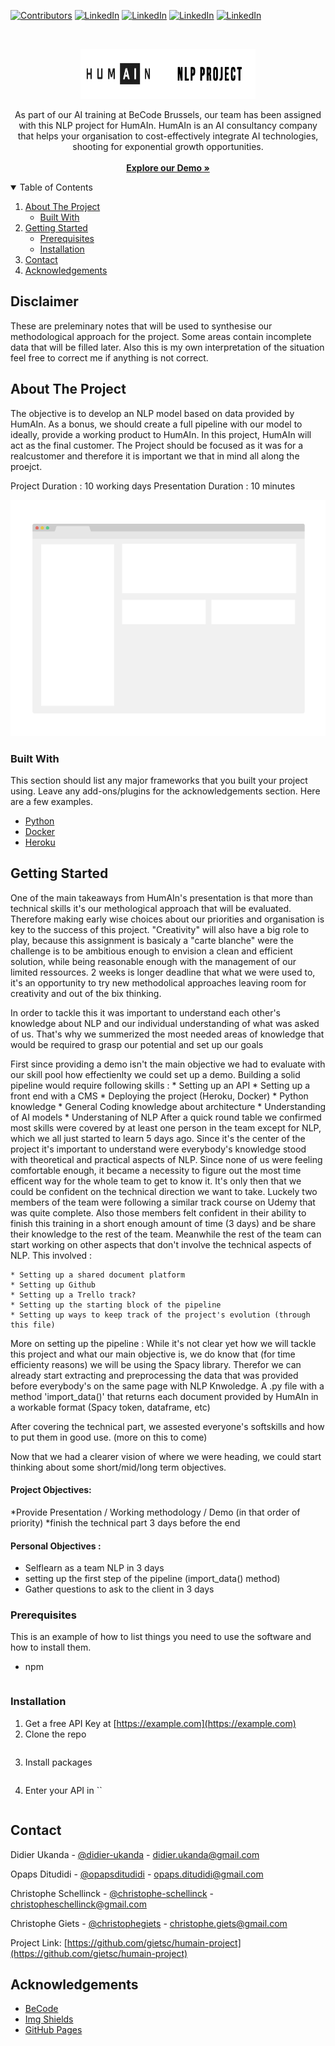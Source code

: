 [![Contributors][contributors-shield]][contributors-url]
[![LinkedIn][linkedinDU-shield]][linkedinDU-url]
[![LinkedIn][linkedinCS-shield]][linkedinCS-url]
[![LinkedIn][linkedinOD-shield]][linkedinOD-url]
[![LinkedIn][linkedinCG-shield]][linkedinCG-url]

<!-- PROJECT LOGO -->
<br />
<p align="center">
  <a href="https://github.com/gietsc/HumAIn-Project/">
    <img src="assets/images/logoblack.png" alt="Logo" width="280" height="80">
  </a>
  <p align="center">
As part of our AI training at BeCode Brussels, our team has been assigned with this NLP project for HumAIn.
HumAIn is an AI consultancy company that helps your organisation to cost-effectively integrate AI technologies, shooting for exponential growth opportunities. 
    <br/>
    <br/>
    <a href="https://github.com/gietsc/Humain-project"><strong>Explore our Demo »</strong></a>
</p>



<!-- TABLE OF CONTENTS -->
<details open="open">
  <summary>Table of Contents</summary>
  <ol>
    <li>
      <a href="#about-the-project">About The Project</a>
      <ul>
        <li><a href="#built-with">Built With</a></li>
      </ul>
    </li>
    <li>
      <a href="#getting-started">Getting Started</a>
      <ul>
        <li><a href="#prerequisites">Prerequisites</a></li>
        <li><a href="#installation">Installation</a></li>
      </ul>
    </li>
    <li><a href="#contact">Contact</a></li>
    <li><a href="#acknowledgements">Acknowledgements</a></li>
  </ol>
</details>

## Disclaimer
These are preleminary notes that will be used to synthesise our methodological approach for the project.
Some areas contain incomplete data that will be filled later.
Also this is my own interpretation of the situation feel free to correct me if anything is not correct.

<!-- ABOUT THE PROJECT -->
## About The Project

The objective is to develop an NLP model based on data provided by HumAIn. As a bonus, we should create a full pipeline with our model to ideally, provide a working product to HumAIn. In this project, HumAIn will act as the final customer. The Project should be focused as it was for a realcustomer and therefore it is important we that in mind all along the proejct. 
 
Project Duration : 10 working days
Presentation Duration : 10 minutes

[![Product Name Screen Shot][product-screenshot]](https://github.com/gietsc/HumAIn-Project/)



### Built With

This section should list any major frameworks that you built your project using. Leave any add-ons/plugins for the acknowledgements section. Here are a few examples.
* [Python](https://www.python.org/)
* [Docker](https://www.docker.com/)
* [Heroku](https://heroku.com/)



<!-- GETTING STARTED -->
## Getting Started
One of the main takeaways from HumAIn's presentation is that more than technical skills it's our methological approach that will be evaluated.
Therefore making early wise choices about our priorities and organisation is key to the success of this project.
"Creativity" will also have a big role to play, because this assignment is basicaly a "carte blanche" were the challenge is to be ambitious enough to envision a clean and efficient solution,
while being reasonable enough with the management of our limited ressources. 
2 weeks is longer deadline that what we were used to, it's an opportunity to try new methodolical approaches leaving room for creativity and out of the bix thinking.

In order to tackle this it was important to understand each other's knowledge about NLP and our individual understanding of what was asked of us.
That's why we summerized the most needed areas of knowledge that would be required to grasp our potential and set up our goals

First since providing a demo isn't the main objective we had to evaluate with our skill pool how effectienlty we could set up a demo.
Building a solid pipeline would require following skills :
	* Setting up an API
	* Setting up a front end with a CMS
	* Deploying the project (Heroku, Docker)
	* Python knowledge 
	* General Coding knowledge about architecture
	* Understanding of AI models
	* Understaning of NLP
After a quick round table we confirmed most skills were covered by at least one person in the team except for NLP, which we all just started to learn 5 days ago.
Since it's the center of the project it's important to understand were everybody's knowledge stood with theoretical and practical aspects of NLP. Since none of us were feeling comfortable enough, it became a
necessity to figure out the most time efficent way for the whole team to get to know it. It's only then that we could be confident on the technical direction we want to take.
Luckely two members of the team were following a similar track course on Udemy that was quite complete. Also those members felt confident in their ability to finish this
training in a short enough amount of time (3 days) and be share their knowledge to the rest of the team.
Meanwhile the rest of the team can start working on other aspects that don't involve the technical aspects of NLP. This involved :

	* Setting up a shared document platform
	* Setting up Github
	* Setting up a Trello track?
	* Setting up the starting block of the pipeline
	* Setting up ways to keep track of the project's evolution (through this file)

More on setting up the pipeline :
While it's not clear yet how we will tackle this project and what our main objective is, we do know that (for time efficienty reasons) we will be using the Spacy library.
Therefor we can already start extracting and preprocessing the data that was provided before everybody's on the same page with NLP Knwoledge.
A .py file with a method 'import_data()' that returns each document provided by HumAIn in a workable format (Spacy token, dataframe, etc)

After covering the technical part, we assested everyone's softskills and how to put them in good use. (more on this to come)

Now that we had a clearer vision of where we were heading, we could start thinking about some short/mid/long term objectives.

#### Project Objectives:

*Provide Presentation / Working methodology / Demo (in that order of priority)
*finish the technical part 3 days before the end

#### Personal Objectives :

* Selflearn as a team NLP in 3 days
* setting up the first step of the pipeline (import_data() method)
* Gather questions to ask to the client in 3 days

### Prerequisites

This is an example of how to list things you need to use the software and how to install them.
* npm
  ```example
  ```

### Installation

1. Get a free API Key at [https://example.com](https://example.com)
2. Clone the repo
   ```example
   ```
3. Install packages
   ```example
   ```
4. Enter your API in ``
   ```example
   ```


<!-- CONTACT -->
## Contact

Didier Ukanda - [@didier-ukanda](https://www.linkedin.com/in/didier-ukanda/) - didier.ukanda@gmail.com

Opaps Ditudidi - [@opapsditudidi](https://www.linkedin.com/in/opapsditudidi/) - opaps.ditudidi@gmail.com

Christophe Schellinck - [@christophe-schellinck](https://www.linkedin.com/in/christophe-schellinck/) - christopheschellinck@gmail.com

Christophe Giets - [@christophegiets](https://www.linkedin.com/in/christophegiets/) - christophe.giets@gmail.com

Project Link: [https://github.com/gietsc/humain-project](https://github.com/gietsc/humain-project)



<!-- ACKNOWLEDGEMENTS -->
## Acknowledgements
* [BeCode](https://becode.org/)
* [Img Shields](https://shields.io)
* [GitHub Pages](https://pages.github.com)




<!-- MARKDOWN LINKS & IMAGES -->
<!-- https://www.markdownguide.org/basic-syntax/#reference-style-links -->
[contributors-shield]: https://img.shields.io/github/contributors/gietsc/humain-project.svg?style=for-the-badge
[contributors-url]: https://github.com/gietsc/HumAIn-Project/graphs/contributors
[linkedinCG-shield]: https://img.shields.io/badge/-Giets.C-black.svg?style=for-the-badge&logo=linkedin&colorB=555
[linkedinCG-url]: https://linkedin.com/in/christophegiets/
[linkedinCS-shield]: https://img.shields.io/badge/-Schellinck.C-black.svg?style=for-the-badge&logo=linkedin&colorB=555
[linkedinCS-url]: https://www.linkedin.com/in/christophe-schellinck/
[linkedinOD-shield]: https://img.shields.io/badge/-Ditudidi.O-black.svg?style=for-the-badge&logo=linkedin&colorB=555
[linkedinOD-url]: https://www.linkedin.com/in/opapsditudidi/
[linkedinDU-shield]: https://img.shields.io/badge/-Ukanda.D-black.svg?style=for-the-badge&logo=linkedin&colorB=555
[linkedinDU-url]: https://www.linkedin.com/in/didier-ukanda/
[product-screenshot]: assets/images/screenshot.png
